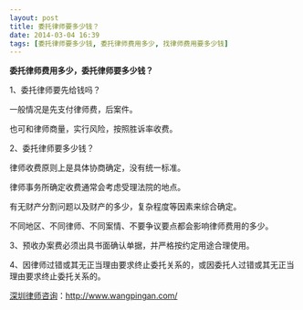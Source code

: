 ```yaml
---
layout: post
title: 委托律师要多少钱？
date: 2014-03-04 16:39
tags: [委托律师要多少钱, 委托律师费用多少, 找律师费用要多少钱]
---
```

<strong>委托律师费用多少，委托律师要多少钱？</strong>

1、委托律师要先给钱吗？

一般情况是先支付律师费，后案件。

也可和律师商量，实行风险，按照胜诉率收费。

2、委托律师要多少钱？

律师收费原则上是具体协商确定，没有统一标准。

律师事务所确定收费通常会考虑受理法院的地点。

有无财产分割问题以及财产的多少，复杂程度等因素来综合确定。

不同地区、不同律师、不同案情、不要争议要点都会影响律师费用的多少。

3、预收办案费必须出具书面确认单据，并严格按约定用途合理使用。

4、因律师过错或其无正当理由要求终止委托关系的，或因委托人过错或其无正当理由要求终止委托关系的。

<a href="http://www.wangpingan.com/">深圳律师咨询</a>：<a href="http://www.wangpingan.com/">http://www.wangpingan.com/</a>

